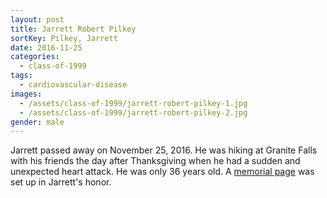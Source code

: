 ```yaml
---
layout: post
title: Jarrett Robert Pilkey
sortKey: Pilkey, Jarrett
date: 2016-11-25
categories:
  - class-of-1999
tags:
  - cardiovascular-disease
images:
  - /assets/class-of-1999/jarrett-robert-pilkey-1.jpg
  - /assets/class-of-1999/jarrett-robert-pilkey-2.jpg
gender: male
---
```


Jarrett passed away on November 25, 2016. He was hiking at Granite Falls with his friends the day after Thanksgiving when he had a sudden and unexpected heart attack. He was only 36 years old. A [memorial page](http://www.forevermissed.com/jarrett-pilkey/) was set up in Jarrett's honor.
